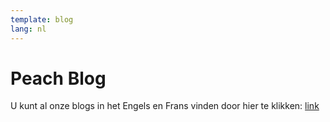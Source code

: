 ```yaml
---
template: blog
lang: nl
---
```


# Peach Blog

U kunt al onze blogs in het Engels en Frans vinden door hier te klikken: [link](https://peachbitcoin.com/blog)
